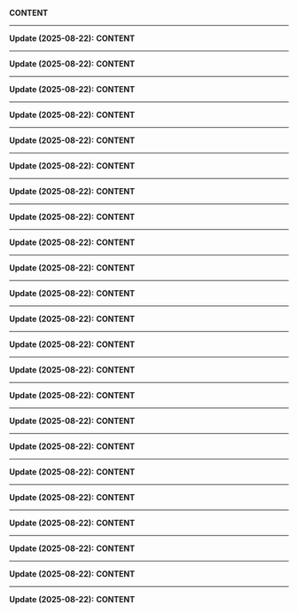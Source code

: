 __CONTENT__

---
**Update (2025-08-22):**
__CONTENT__

---
**Update (2025-08-22):**
__CONTENT__

---
**Update (2025-08-22):**
__CONTENT__

---
**Update (2025-08-22):**
__CONTENT__

---
**Update (2025-08-22):**
__CONTENT__

---
**Update (2025-08-22):**
__CONTENT__

---
**Update (2025-08-22):**
__CONTENT__

---
**Update (2025-08-22):**
__CONTENT__

---
**Update (2025-08-22):**
__CONTENT__

---
**Update (2025-08-22):**
__CONTENT__

---
**Update (2025-08-22):**
__CONTENT__

---
**Update (2025-08-22):**
__CONTENT__

---
**Update (2025-08-22):**
__CONTENT__

---
**Update (2025-08-22):**
__CONTENT__

---
**Update (2025-08-22):**
__CONTENT__

---
**Update (2025-08-22):**
__CONTENT__

---
**Update (2025-08-22):**
__CONTENT__

---
**Update (2025-08-22):**
__CONTENT__

---
**Update (2025-08-22):**
__CONTENT__

---
**Update (2025-08-22):**
__CONTENT__

---
**Update (2025-08-22):**
__CONTENT__

---
**Update (2025-08-22):**
__CONTENT__

---
**Update (2025-08-22):**
__CONTENT__
